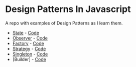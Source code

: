 # Design Patterns In Javascript
A repo with examples of Design Patterns as I learn them.

- [State](state.md) - [Code](./js/state.js)
- [Observer](observer.md) - [Code](./js/observer.js)
- [Factory](factory.md) - [Code](./js/factory.js)
- [Strategy](strategy.md) - [Code](./js/strategy.js)
- [Singleton](singleton.md) - [Code](./js/singleton.js)
- [Builder] - [Code](./js/builder.js)
